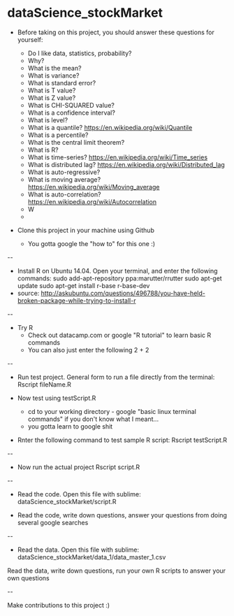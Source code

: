 # dataScience_stockMarket


 - Before taking on this project, you should answer these questions for yourself:
	- Do I like data, statistics, probability?
	- Why?
	- What is the mean?
	- What is variance?
	- What is standard error?
	- What is T value?
	- What is Z value?
	- What is CHI-SQUARED value?
	- What is a confidence interval?
	- What is level?
	- What is a quantile?  https://en.wikipedia.org/wiki/Quantile
	- What is a percentile?
	- What is the central limit theorem?
	- What is R?
	- What is time-series?  https://en.wikipedia.org/wiki/Time_series
	- What is distributed lag?  https://en.wikipedia.org/wiki/Distributed_lag
	- What is auto-regressive?
	- What is moving average?  https://en.wikipedia.org/wiki/Moving_average
	- What is auto-correlation?  https://en.wikipedia.org/wiki/Autocorrelation
	- W
	-


 - Clone this project in your machine using Github
	- You gotta google the "how to" for this one :)

--

 - Install R on Ubuntu 14.04. Open your terminal, and enter the following commands:
		sudo add-apt-repository ppa:marutter/rrutter
		sudo apt-get update
		sudo apt-get install r-base r-base-dev
 - source: http://askubuntu.com/questions/496788/you-have-held-broken-package-while-trying-to-install-r

--

 - Try R
	 - Check out datacamp.com or google "R tutorial" to learn basic R commands
	 - You can also just enter the following
		2 + 2

--

 - Run test project. General form to run a file directly from the terminal:
		Rscript fileName.R

 - Now test using testScript.R
	- cd to your working directory - google "basic linux terminal commands" if you don't know what I meant... 
	- you gotta learn to google shit

 - Rnter the following command to test sample R script:
		Rscript testScript.R

--

 - Now run the actual project 
		Rscript script.R

--

 - Read the code. Open this file with sublime: 
		dataScience_stockMarket/script.R

 - Read the code, write down questions, answer your questions from doing several google searches

--

 - Read the data. Open this file with sublime: 
		dataScience_stockMarket/data_1/data_master_1.csv

Read the data, write down questions, run your own R scripts to answer your own questions
	
--

Make contributions to this project :)